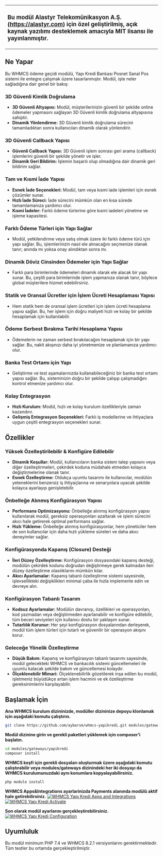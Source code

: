 <table><tr><td><h3>Bu modül Alastyr Telekomünikasyon A.Ş. (<a href="https://alastyr.com" target="_blank">https://alastyr.com</a>) için özel geliştirilmiş, açık kaynak yazılımı desteklemek amacıyla MIT lisansı ile yayınlanmıştır.</h3></td></tr></table>

## Ne Yapar
Bu WHMCS ödeme geçidi modülü, Yapı Kredi Bankası Posnet Sanal Pos sistemi ile entegre çalışmak üzere tasarlanmıştır. Modül, işte neler sağladığına dair genel bir bakış:

### 3D Güvenli Kimlik Doğrulama
- **3D Güvenli Altyapısı:** Modül, müşterilerinizin güvenli bir şekilde online ödemeler yapmasını sağlayan 3D Güvenli kimlik doğrulama altyapısına sahiptir.
- **Dinamik Yönlendirme:** 3D Güvenli kimlik doğrulama sürecini tamamladıktan sonra kullanıcıları dinamik olarak yönlendirir.

### 3D Güvenli Callback Yapısı
- **Güvenli Callback Yapısı:** 3D Güvenli işlem sonrası geri arama (callback) işlemlerini güvenli bir şekilde yönetir ve işler.
- **Dinamik Geri Bildirim:** İşlemin başarılı olup olmadığına dair dinamik geri bildirim sağlar.

### Tam ve Kısmi İade Yapısı
- **Esnek İade Seçenekleri:** Modül, tam veya kısmi iade işlemleri için esnek çözümler sunar.
- **Hızlı İade Süreci:** İade sürecini mümkün olan en kısa sürede tamamlamanıza yardımcı olur.
- **Kısmi İadeler:** Farklı ödeme türlerine göre kısmi iadeleri yönetme ve işleme kapasitesi.

### Farklı Ödeme Türleri için Yapı Sağlar
- Modül, yetkilendirme veya satış olmak üzere iki farklı ödeme türü için yapı sağlar. Bu, işlemlerinizin nasıl ele alınacağını seçmenize olanak tanır; anında mı yoksa onay alındıktan sonra mı.

### Dinamik Döviz Cinsinden Ödemeler için Yapı Sağlar
- Farklı para birimlerinde ödemeleri dinamik olarak ele alacak bir yapı sunar. Bu, çeşitli para birimlerinde işlem yapmanıza olanak tanır, böylece global müşterilere hizmet edebilirsiniz.

### Statik ve Oransal Ücretler için İşlem Ücreti Hesaplaması Yapısı
- Hem statik hem de oransal işlem ücretleri için işlem ücreti hesaplama yapısı sağlar. Bu, her işlem için doğru maliyeti hızlı ve kolay bir şekilde hesaplamak için kullanılabilir.

### Ödeme Serbest Bırakma Tarihi Hesaplama Yapısı
- Ödemelerin ne zaman serbest bırakılacağını hesaplamak için bir yapı sağlar. Bu, nakit akışınızı daha iyi yönetmenize ve planlamanıza yardımcı olur.

### Banka Test Ortamı için Yapı
- Geliştirme ve test aşamalarınızda kullanabileceğiniz bir banka test ortamı yapısı sağlar. Bu, sisteminizin doğru bir şekilde çalışıp çalışmadığını kontrol etmenize yardımcı olur.

### Kolay Entegrasyon
- **Hızlı Kurulum:** Modül, hızlı ve kolay kurulum özellikleriyle zaman kazandırır.
- **Gelişmiş Entegrasyon Seçenekleri:** Farklı iş modellerine ve ihtiyaçlara uygun çeşitli entegrasyon seçenekleri sunar.

## Özellikler

### Yüksek Özelleştirilebilir & Konfigüre Edilebilir
- **Dinamik Koşullar:** Modül, kullanıcıların banka sistem talep yapısını veya diğer özelleştirmeleri, çekirdek koduna müdahale etmeden kolayca değiştirmelerine olanak tanır.
- **Esnek Özelleştirme:** Oldukça uyumlu tasarımı ile kullanıcılar, modülün yeteneklerini benzersiz iş ihtiyaçlarına ve senaryolara uyacak şekilde kolayca ayarlayıp genişletebilir.

### Önbelleğe Alınmış Konfigürasyon Yapısı
- **Performans Optimizasyonu:** Önbelleğe alınmış konfigürasyon yapısı kullanılarak modül, gereksiz operasyonları azaltarak ve işlem sürecini akıcı hale getirerek optimal performans sağlar.
- **Hızlı Yükleme:** Önbelleğe alınmış konfigürasyonlar, hem yöneticiler hem de son kullanıcılar için daha hızlı yükleme süreleri ve daha akıcı deneyimler sağlar.

### Konfigürasyonda Kapanış (Closure) Desteği
- **İleri Düzey Özelleştirme:** Konfigürasyon dosyasındaki kapanış desteği, modülün çekirdek kodunu doğrudan değiştirmeye gerek kalmadan ileri düzey özelleştirme olasılıklarını mümkün kılar.
- **Akıcı Ayarlamalar:** Kapanış tabanlı özelleştirme sistemi sayesinde, işlevsellikteki değişiklikleri minimal çaba ile hızla implemente edin ve devreye alın.

### Konfigürasyon Tabanlı Tasarım
- **Kodsuz Ayarlamalar:** Modülün davranışı, özellikleri ve operasyonları, kod yazmadan veya değiştirmeden ayarlanabilir ve konfigüre edilebilir, tüm beceri seviyeleri için kullanıcı dostu bir yaklaşım sunar.
- **Tutarlılık Korunur:** Her şeyi konfigürasyon dosyalarından derleyerek, modül tüm işlem türleri için tutarlı ve güvenilir bir operasyon akışını korur.

### Geleceğe Yönelik Özelleştirme
- **Düşük Bakım:** Kapanış ve konfigürasyon tabanlı tasarımı sayesinde, modül gelecekteki WHMCS ve bankacılık sistemi güncellemeleri ile uyumlu kalacak şekilde bakım ve güncellemesi kolaydır.
- **Ölçeklenebilir Mimari:** Ölçeklenebilirlik gözetilerek inşa edilen bu modül, işletmeniz büyüdükçe artan işlem hacmini ve ek özelleştirme gereksinimlerini karşılayabilir.

## Başlamak İçin
**Ana WHMCS kurulum dizininizde, modüller dizininize depoyu klonlamak için aşağıdaki komutu çalıştırın.**
```bash
git clone https://github.com/aybarsm/whmcs-yapikredi.git modules/gateways/yapikredi
```
**Modül dizinine girin ve gerekli paketleri yüklemek için composer'i başlatın.**
```bash
cd modules/gateways/yapikredi
composer install
```
**WHMCS keşfi için gerekli dosyaları oluşturmak üzere aşağıdaki komutu çalıştırabilir veya modules/gateways dizinindeki her iki dosyayı da WHMCS kurulumunuzdaki aynı konumlara kopyalayabilirsiniz.**
```bash
php module install
```
**WHMCS Apps&Integrations ayarlarinizda Payments alanında modülü aktif hale getirebilirsiniz.**
[![WHMCS Yapı Kredi Apps and Integrations](https://i.postimg.cc/mgqXZMcB/whmcs-yapikredi-activation.png)](https://postimg.cc/LJtBNJBb)
[![WHMCS Yapı Kredi Activate](https://i.postimg.cc/N0q6Px99/whmcs-yapikredi-activate.png)](https://postimg.cc/sMmGM7Js)

**Son olarak modül ayarlarını gerçekleştirebilirsiniz.**
[![WHMCS Yapı Kredi Configuration](https://i.postimg.cc/VNf66S2Z/whmcs-yapikredi-config.png)](https://postimg.cc/DSNFpzv1)

## Uyumluluk
Bu modül minimum PHP 7.4 ve WHMCS 8.2.1 versiyonlarını gerektirmektedir. Tüm testler bu ortamda gerçekleştirilmiştir.